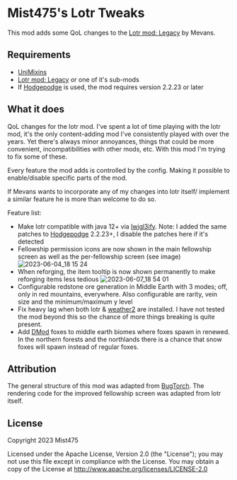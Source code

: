 # Mist475's Lotr Tweaks

This mod adds some QoL changes to the [Lotr mod: Legacy](https://www.curseforge.com/minecraft/mc-mods/the-lord-of-the-rings-mod-legacy) by Mevans.

## Requirements

- [UniMixins](https://github.com/LegacyModdingMC/UniMixins)
- [Lotr mod: Legacy](https://www.curseforge.com/minecraft/mc-mods/the-lord-of-the-rings-mod-legacy) or one of it's sub-mods
- If [Hodgepodge](https://modrinth.com/mod/hodgepodge) is used, the mod requires version 2.2.23 or later

## What it does

QoL changes for the lotr mod.
I've spent a lot of time playing with the lotr mod, it's the only content-adding mod I've consistently played with over the years.
Yet there's always minor annoyances, things that could be more convenient, incompatibilities with other mods, etc.
With this mod I'm trying to fix some of these.

Every feature the mod adds is controlled by the config. Making it possible to enable/disable specific parts of the mod.

If Mevans wants to incorporate any of my changes into lotr itself/ implement a similar feature he is more than welcome to do so.

Feature list:

- Make lotr compatible with java 12+ via [lwjgl3ify](https://github.com/GTNewHorizons/lwjgl3ify). Note: I added the same patches to [Hodgepodge](https://modrinth.com/mod/hodgepodge) 2.2.23+, I disable the patches here if it's detected
- Fellowship permission icons are now shown in the main fellowship screen as well as the per-fellowship screen (see image)
![2023-06-04_18 15 24](https://github.com/mist475/MistLotrTweaks/assets/70655895/819cb86e-5ff2-4fa0-895a-d598298b05a3)
- When reforging, the item tooltip is now shown permanently to make reforging items less tedious ![2023-06-07_18 54 01](https://github.com/mist475/MistLotrTweaks/assets/70655895/cd0edbb9-da0d-4102-9b6b-45aab64c53ef)
- Configurable redstone ore generation in Middle Earth with 3 modes; off, only in red mountains, everywhere. Also configurable are rarity, vein size and the minimum/maximum y level
- Fix heavy lag when both lotr & [weather2](https://legacy.curseforge.com/minecraft/mc-mods/weather-storms-tornadoes) are installed. I have not tested the mod beyond this so the chance of more things breaking is quite present.
- Add [DMod](https://www.curseforge.com/minecraft/mc-mods/dmod) foxes to middle earth biomes where foxes spawn in renewed. In the northern forests and the northlands there is a chance that snow foxes will spawn instead of regular foxes.

## Attribution

The general structure of this mod was adapted from [BugTorch](https://github.com/jss2a98aj/BugTorch).
The rendering code for the improved fellowship screen was adapted from lotr itself.

## License
Copyright 2023 Mist475

Licensed under the Apache License, Version 2.0 (the "License");
you may not use this file except in compliance with the License.
You may obtain a copy of the License at
       http://www.apache.org/licenses/LICENSE-2.0
